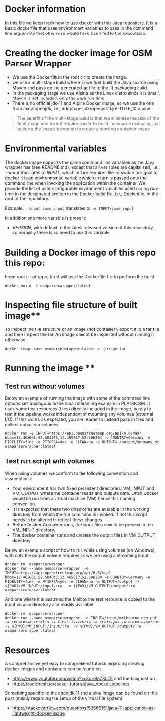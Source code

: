 # Docker information

In this file we keep track how to use docker with this Java repository. It is a basic dockerfile that uses environment variables to pass in the command line arguments that otherwise would have been fed to the executable.

# Creating the docker image for OSM Parser Wrapper

* We use the Dockerfile in the root dir to create the image.
* we use a multi-stage build where (i) we first build the Java source using Maven and pass on the generated jar file to the (i) packaging build  
* In the packaging stage we use Alpine as the Linux distro since it is small, Maven is not included, only the Java run time
* There is no official jdk-11 and Alpine Docker image, so we use the one from adoptopenjdk, i.e., adoptopenjdk/openjdk11:jre-11.0.6_10-alpine

> The benefit of the multi-stage build is that we minimise the size of the final image and do not require a user to build the source manually, just
building the image is enough to create a working container image 

# Environmental variables

The docker image supports the same command line variables as the Java wrapper has (see README.md), except that all variables are capitalised, i.e., *--input* translates to *INPUT*, which in turn requires the *-e* switch to signal to docker it is an environmental variable which in turn is passed onto the command line when invoking the application within the container. We provide the list of user configurable environment variables used during run-time in the designated section in the Docker build file, i.e., Dockerfile, in the root of the repository. 

Example: `--input some_input` translates to `-e INPUT=some_input`   

In addition one more variable is present:

* *VERSION*, with default to the latest released version of this repository, so normally there is no need to use this variable
 

# Building a Docker image of this repo this repo:

From root dir of repo, build will use the Dockerfile file to perform the build

```
docker build -t osmparserwrapper:latest .
```

# Inspecting file structure of built image**

To inspect the file structure of an image (not container), export it to a tar file and then inspect the tar. An image cannot be
inspected without running it otherwise.

```
docker image save osmparserwrapper:latest > ./image.tar
```

# Running the image **

## Test run without volumes

Below an example of running the image with some of the command line options set, analogous to the small streaming example in PLANitOSM. It uses some test resources (files) directly included in the image, purely to test if the pipeline works independent of mounting any volumes (external I/O). If this works as expected, you are reader to instead pass in files and collect output via volumes

```
docker run -e INPUT=https://api.openstreetmap.org/api/0.6/map?bbox=13.465661,52.504055,13.469817,52.506204 -e COUNTRY=Germany -e FIDELITY=fine -e PTINFRA=yes -e CLEAN=no -e OUTPUT=./output/Germany_pt osmparserwrapper:latest
```

## Test run script with volumes

When using volumes we conform to the following convention and assumptions:

* Your environment has two fixed persistent directories: VM_INPUT and VM_OUTPUT where  the container reads and outputs data. Often Docker would be run from a virtual machine (VM) hence this naming convention. 
* It is expected that these two directories are available in the working directory from which the run command is invoked. If not this script needs to be altered to reflect these changes
* Before Docker Container runs, the input files should be present in the VM_INPUT directory.
* The docker container runs and creates the output files in VM_OUTPUT directory

Below an example script of how to run while using volumes (on Windows), with only the output volume requires as we are using a streaming input. 

```
docker rm  osmparserwrapper
docker run --name osmparserwrapper  -e INPUT=https://api.openstreetmap.org/api/0.6/map?bbox=13.465661,52.504055,13.469817,52.506204 -e COUNTRY=Germany -e FIDELITY=fine -e PTINFRA=yes -e CLEAN=no -e OUTPUT=/output -v ${PWD}/VM_INPUT:/input/:rw  -v ${PWD}/VM_OUTPUT:/output/:rw  osmparserwrapper:latest
```

And one where it is assumed the Melbourne test resource is copied to the input volume directory and readily available

```
docker rm  osmparserwrapper
docker run --name osmparserwrapper  -e INPUT=/input/melbourne.osm.pbf -e COUNTRY=Australia -e FIDELITY=coarse -e CLEAN=yes -e OUTPUT=/output -v ${PWD}/VM_INPUT:/input/:rw  -v ${PWD}/VM_OUTPUT:/output/:rw  osmparserwrapper:latest
```

# Resources

A comprehensive yet easy to comprehend tutorial regarding creating docker images and containers can be found on

* https://www.youtube.com/watch?v=3c-iBn73dDE and the blogpost on 
* https://codefresh.io/docker-tutorial/java_docker_pipeline/

Something specific to the openjdk 11 and alpine image can be found on this post (mainly regarding the setup of the virtual file system)

* https://stackoverflow.com/questions/53669151/java-11-application-as-lightweight-docker-image